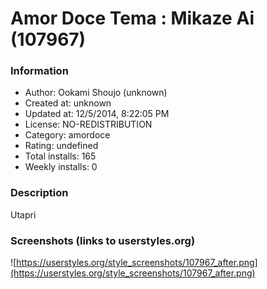 # Amor Doce Tema : Mikaze Ai (107967)

### Information
- Author: Ookami Shoujo (unknown)
- Created at: unknown
- Updated at: 12/5/2014, 8:22:05 PM
- License: NO-REDISTRIBUTION
- Category: amordoce
- Rating: undefined
- Total installs: 165
- Weekly installs: 0


### Description
Utapri


### Screenshots (links to userstyles.org)
![https://userstyles.org/style_screenshots/107967_after.png](https://userstyles.org/style_screenshots/107967_after.png)


